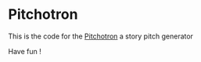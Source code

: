 # Pitchotron

This is the code for the [Pitchotron](https://pitchotron.com) a story pitch generator

Have fun !
